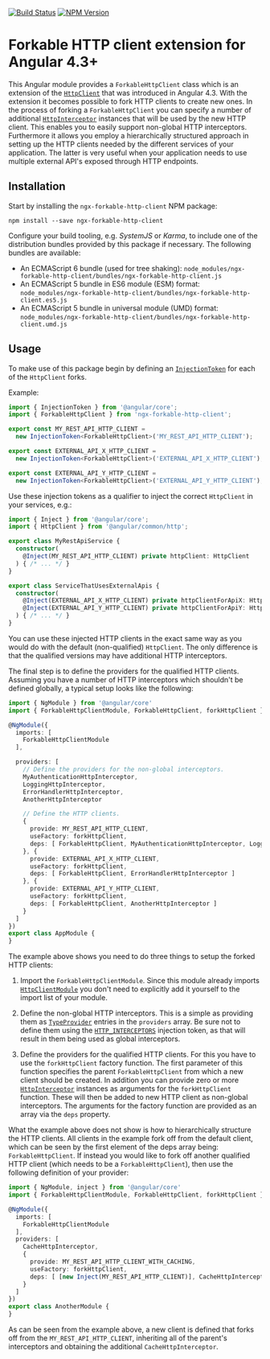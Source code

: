 [![Build Status](https://api.travis-ci.org/dscheerens/ngx-forkable-http-client.svg?branch=master)](https://travis-ci.org/dscheerens/ngx-forkable-http-client) [![NPM Version](https://img.shields.io/npm/v/ngx-forkable-http-client.svg)](https://www.npmjs.com/package/ngx-forkable-http-client)

# Forkable HTTP client extension for Angular 4.3+

This Angular module provides a `ForkableHttpClient` class which is an extension of the [`HttpClient`](https://angular.io/api/common/http/HttpClient) that was introduced in Angular 4.3.
With the extension it becomes possible to fork HTTP clients to create new ones.
In the process of forking a `ForkableHttpClient` you can specify a number of additional [`HttpInterceptor`](https://angular.io/api/common/http/HttpInterceptor) instances that will be used by the new HTTP client.
This enables you to easily support non-global HTTP interceptors.
Furthermore it allows you employ a hierarchically structured approach in setting up the HTTP clients needed by the different services of your application.
The latter is very useful when your application needs to use multiple external API's exposed through HTTP endpoints.

## Installation

Start by installing the `ngx-forkable-http-client` NPM package:

```
npm install --save ngx-forkable-http-client
```

Configure your build tooling, e.g. _SystemJS_ or _Karma_, to include one of the distribution bundles provided by this package if necessary.
The following bundles are available:

* An ECMAScript 6 bundle (used for tree shaking): `node_modules/ngx-forkable-http-client/bundles/ngx-forkable-http-client.js`
* An ECMAScript 5 bundle in ES6 module (ESM) format: `node_modules/ngx-forkable-http-client/bundles/ngx-forkable-http-client.es5.js`
* An ECMAScript 5 bundle in universal module (UMD) format: `node_modules/ngx-forkable-http-client/bundles/ngx-forkable-http-client.umd.js`

## Usage

To make use of this package begin by defining an [`InjectionToken`](https://angular.io/api/core/InjectionToken) for each of the `HttpClient` forks.

Example:

```Typescript
import { InjectionToken } from '@angular/core';
import { ForkableHttpClient } from 'ngx-forkable-http-client';

export const MY_REST_API_HTTP_CLIENT =
  new InjectionToken<ForkableHttpClient>('MY_REST_API_HTTP_CLIENT');

export const EXTERNAL_API_X_HTTP_CLIENT =
  new InjectionToken<ForkableHttpClient>('EXTERNAL_API_X_HTTP_CLIENT');

export const EXTERNAL_API_Y_HTTP_CLIENT =
  new InjectionToken<ForkableHttpClient>('EXTERNAL_API_Y_HTTP_CLIENT');
```

Use these injection tokens as a qualifier to inject the correct `HttpClient` in your services, e.g.:

```Typescript
import { Inject } from '@angular/core';
import { HttpClient } from '@angular/common/http';

export class MyRestApiService {
  constructor(
    @Inject(MY_REST_API_HTTP_CLIENT) private httpClient: HttpClient
  ) { /* ... */ }
}

export class ServiceThatUsesExternalApis {
  constructor(
    @Inject(EXTERNAL_API_X_HTTP_CLIENT) private httpClientForApiX: HttpClient,
    @Inject(EXTERNAL_API_Y_HTTP_CLIENT) private httpClientForApiY: HttpClient
  ) { /* ... */ }
}
```

You can use these injected HTTP clients in the exact same way as you would do with the default (non-qualified) `HttpClient`.
The only difference is that the qualified versions may have additional HTTP interceptors.

The final step is to define the providers for the qualified HTTP clients.
Assuming you have a number of HTTP interceptors which shouldn't be defined globally, a typical setup looks like the following:

```TypeScript
import { NgModule } from '@angular/core'
import { ForkableHttpClientModule, ForkableHttpClient, forkHttpClient } from 'ngx-forkable-http-client';

@NgModule({
  imports: [
    ForkableHttpClientModule
  ],

  providers: [
    // Define the providers for the non-global interceptors.
    MyAuthenticationHttpInterceptor,
    LoggingHttpInterceptor,
    ErrorHandlerHttpInterceptor,
    AnotherHttpInterceptor

    // Define the HTTP clients.
    {
      provide: MY_REST_API_HTTP_CLIENT,
      useFactory: forkHttpClient,
      deps: [ ForkableHttpClient, MyAuthenticationHttpInterceptor, LoggingHttpInterceptor ]
    }, {
      provide: EXTERNAL_API_X_HTTP_CLIENT,
      useFactory: forkHttpClient,
      deps: [ ForkableHttpClient, ErrorHandlerHttpInterceptor ]
    }, {
      provide: EXTERNAL_API_Y_HTTP_CLIENT,
      useFactory: forkHttpClient,
      deps: [ ForkableHttpClient, AnotherHttpInterceptor ]
    }
  ]
})
export class AppModule {
}
```

The example above shows you need to do three things to setup the forked HTTP clients:

1. Import the `ForkableHttpClientModule`.
   Since this module already imports [`HttpClientModule`](https://angular.io/api/common/http/HttpClientModule) you don't need to explicitly add it yourself to the import list of your module.

2. Define the non-global HTTP interceptors.
   This is a simple as providing them as [`TypeProvider`](https://angular.io/api/core/TypeProvider) entries in the `providers` array.
   Be sure not to define them using the [`HTTP_INTERCEPTORS`](https://angular.io/api/common/http/HTTP_INTERCEPTORS) injection token, as that will result in them being used as global interceptors.

3. Define the providers for the qualified HTTP clients.
   For this you have to use the `forkHttpClient` factory function.
   The first parameter of this function specifies the parent `ForkableHttpClient` from which a new client should be created.
   In addition you can provide zero or more [`HttpInterceptor`](https://angular.io/api/common/http/HttpInterceptor) instances as arguments for the `forkHttpClient` function.
   These will then be added to new HTTP client as non-global interceptors.
   The arguments for the factory function are provided as an array via the `deps` property.

What the example above does not show is how to hierarchically structure the HTTP clients.
All clients in the example fork off from the default client, which can be seen by the first element of the deps array being: `ForkableHttpClient`.
If instead you would like to fork off another qualified HTTP client (which needs to be a `ForkableHttpClient`), then use the following definition of your provider:

```TypeScript
import { NgModule, inject } from '@angular/core'
import { ForkableHttpClientModule, ForkableHttpClient, forkHttpClient } from 'ngx-forkable-http-client';

@NgModule({
  imports: [
    ForkableHttpClientModule
  ],
  providers: [
    CacheHttpInterceptor,
    {
      provide: MY_REST_API_HTTP_CLIENT_WITH_CACHING,
      useFactory: forkHttpClient,
      deps: [ [new Inject(MY_REST_API_HTTP_CLIENT)], CacheHttpInterceptor ]
    }
  ]
})
export class AnotherModule {
}
```
As can be seen from the example above, a new client is defined that forks off from the `MY_REST_API_HTTP_CLIENT`, inheriting all of the parent's interceptors and obtaining the additional `CacheHttpInterceptor`.
